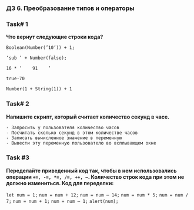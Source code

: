 ### ДЗ 6. Преобразование типов и операторы

### Task# 1

**Что вернут следующие строки кода?**

`Boolean(Number(’10’)) + 1;`

`‘sub ’ + Number(false);`

`16 * ‘    91    ‘`

`true-70`

`Number(1 + String(1)) + 1`

### Task# 2

**Напишите скрипт, который считает количество секунд в часе.**

    - Запросить у пользователя количество часов
    - Посчитать сколько секунд в этом количестве часов
    - Записать вычисленное значение в переменную
    - Вывести эту переменную пользователю во всплывающем окне

### Task #3

**Переделайте приведенный код так, чтобы в нем использовались операции `+=, -=, *=, /=, ++, —`. Количество строк кода при этом не должно измениться. Код для переделки:**

`let num = 1;`
`num = num + 12;`
`num = num — 14;`
`num = num * 5;`
`num = num / 7;`
`num = num + 1;`
`num = num — 1;`
`alert(num);`

